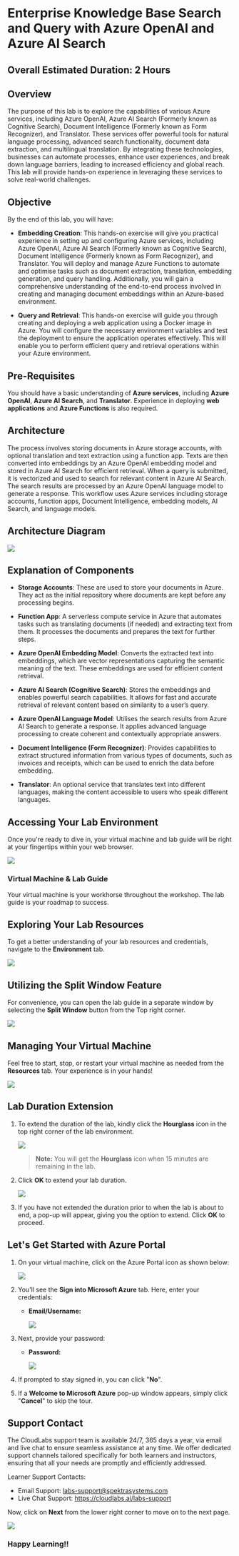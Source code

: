 # Enterprise Knowledge Base Search and Query with Azure OpenAI and Azure AI Search

## Overall Estimated Duration: 2 Hours

## Overview 
The purpose of this lab is to explore the capabilities of various Azure services, including Azure OpenAI, Azure AI Search (Formerly known as Cognitive Search), Document Intelligence (Formerly known as Form Recognizer), and Translator. These services offer powerful tools for natural language processing, advanced search functionality, document data extraction, and multilingual translation. By integrating these technologies, businesses can automate processes, enhance user experiences, and break down language barriers, leading to increased efficiency and global reach. This lab will provide hands-on experience in leveraging these services to solve real-world challenges.

## Objective

By the end of this lab, you will have:

- **Embedding Creation**: This hands-on exercise will give you practical experience in setting up and configuring Azure services, including Azure OpenAI, Azure AI Search (Formerly known as Cognitive Search), Document Intelligence (Formerly known as Form Recognizer), and Translator. You will deploy and manage Azure Functions to automate and optimise tasks such as document extraction, translation, embedding generation, and query handling. Additionally, you will gain a comprehensive understanding of the end-to-end process involved in creating and managing document embeddings within an Azure-based environment.

- **Query and Retrieval**: This hands-on exercise will guide you through creating and deploying a web application using a Docker image in Azure. You will configure the necessary environment variables and test the deployment to ensure the application operates effectively. This will enable you to perform efficient query and retrieval operations within your Azure environment.


## Pre-Requisites
You should have a basic understanding of **Azure services**, including **Azure OpenAI**, **Azure AI Search**, and **Translator**. Experience in deploying **web applications** and **Azure Functions** is also required.


## Architecture

The process involves storing documents in Azure storage accounts, with optional translation and text extraction using a function app. Texts are then converted into embeddings by an Azure OpenAI embedding model and stored in Azure AI Search for efficient retrieval. When a query is submitted, it is vectorized and used to search for relevant content in Azure AI Search. The search results are processed by an Azure OpenAI language model to generate a response. This workflow uses Azure services including storage accounts, function apps, Document Intelligence, embedding models, AI Search, and language models.

## Architecture Diagram

![](./media/30.png)

## Explanation of Components

- **Storage Accounts**: These are used to store your documents in Azure. They act as the initial repository where documents are kept before any processing begins.

- **Function App**: A serverless compute service in Azure that automates tasks such as translating documents (if needed) and extracting text from them. It processes the documents and prepares the text for further steps.

- **Azure OpenAI Embedding Model**: Converts the extracted text into embeddings, which are vector representations capturing the semantic meaning of the text. These embeddings are used for efficient content retrieval.

- **Azure AI Search (Cognitive Search)**: Stores the embeddings and enables powerful search capabilities. It allows for fast and accurate retrieval of relevant content based on similarity to a user’s query.

- **Azure OpenAI Language Model**: Utilises the search results from Azure AI Search to generate a response. It applies advanced language processing to create coherent and contextually appropriate answers.

- **Document Intelligence (Form Recognizer)**: Provides capabilities to extract structured information from various types of documents, such as invoices and receipts, which can be used to enrich the data before embedding.

- **Translator**: An optional service that translates text into different languages, making the content accessible to users who speak different languages.

## Accessing Your Lab Environment
 
Once you're ready to dive in, your virtual machine and lab guide will be right at your fingertips within your web browser.
 
![](./media/1.png)

### Virtual Machine & Lab Guide
 
Your virtual machine is your workhorse throughout the workshop. The lab guide is your roadmap to success.
 
## Exploring Your Lab Resources
 
To get a better understanding of your lab resources and credentials, navigate to the **Environment** tab.
 
![](./media/2.png)
 
## Utilizing the Split Window Feature
 
For convenience, you can open the lab guide in a separate window by selecting the **Split Window** button from the Top right corner.
 
![](./media/3.png)
 
## Managing Your Virtual Machine
 
Feel free to start, stop, or restart your virtual machine as needed from the **Resources** tab. Your experience is in your hands!
 
![](./media/4.png)
 
## Lab Duration Extension

1. To extend the duration of the lab, kindly click the **Hourglass** icon in the top right corner of the lab environment. 

    ![](./media/5.png)

    >**Note:** You will get the **Hourglass** icon when 15 minutes are remaining in the lab.

2. Click **OK** to extend your lab duration.
 
   ![](./media/6.png)

3. If you have not extended the duration prior to when the lab is about to end, a pop-up will appear, giving you the option to extend. Click **OK** to proceed.

## Let's Get Started with Azure Portal
 
1. On your virtual machine, click on the Azure Portal icon as shown below:
 
   ![](./media/7.png)

2. You'll see the **Sign into Microsoft Azure** tab. Here, enter your credentials:
 
   - **Email/Username:** <inject key="AzureAdUserEmail"></inject>
 
     ![](./media/8.png)
 
3. Next, provide your password:
 
   - **Password:** <inject key="AzureAdUserPassword"></inject>
 
     ![](./media/9.png)
 
4. If prompted to stay signed in, you can click "**No**".
 
5. If a **Welcome to Microsoft Azure** pop-up window appears, simply click "**Cancel**" to skip the tour.
   
## Support Contact
 
The CloudLabs support team is available 24/7, 365 days a year, via email and live chat to ensure seamless assistance at any time. We offer dedicated support channels tailored specifically for both learners and instructors, ensuring that all your needs are promptly and efficiently addressed.

Learner Support Contacts:
- Email Support: labs-support@spektrasystems.com
- Live Chat Support: https://cloudlabs.ai/labs-support

Now, click on **Next** from the lower right corner to move on to the next page.
 
   ![](./media/10.png)

### Happy Learning!!
